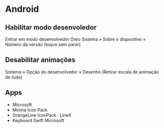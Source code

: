 # Android

## Habilitar modo desenvoledor
Entrar em modo desenvolvedor Óreo
Sistema » Sobre o dispositivo » Número da versão (toque sem parar)

## Desabilitar animações
Sistema » Opção do desenvolvedor » Desenho (Retirar escala de animação de tudo)

## Apps
- Microsoft
- Minma Icon Pack
- OrangeLine IconPack : LineX
- Keyboard Swift Microsoft